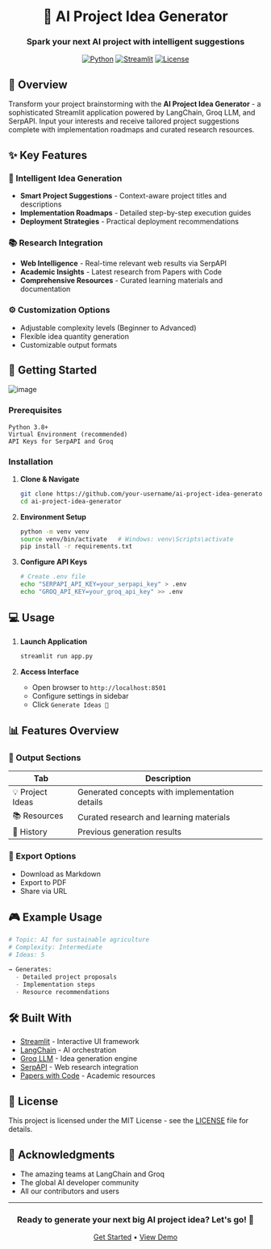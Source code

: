 <div align="center">

# 🚀 AI Project Idea Generator

### Spark your next AI project with intelligent suggestions

[![Python](https://img.shields.io/badge/Python-3.8+-blue.svg)](https://www.python.org/downloads/)
[![Streamlit](https://img.shields.io/badge/Streamlit-1.0+-red.svg)](https://streamlit.io/)
[![License](https://img.shields.io/badge/License-MIT-green.svg)](LICENSE)

</div>

## 🎯 Overview

Transform your project brainstorming with the **AI Project Idea Generator** - a sophisticated Streamlit application powered by LangChain, Groq LLM, and SerpAPI. Input your interests and receive tailored project suggestions complete with implementation roadmaps and curated research resources.

## ✨ Key Features

### 🤖 Intelligent Idea Generation
- **Smart Project Suggestions** - Context-aware project titles and descriptions
- **Implementation Roadmaps** - Detailed step-by-step execution guides
- **Deployment Strategies** - Practical deployment recommendations

### 📚 Research Integration
- **Web Intelligence** - Real-time relevant web results via SerpAPI
- **Academic Insights** - Latest research from Papers with Code
- **Comprehensive Resources** - Curated learning materials and documentation

### ⚙️ Customization Options
- Adjustable complexity levels (Beginner to Advanced)
- Flexible idea quantity generation
- Customizable output formats

## 🚀 Getting Started
![image](https://github.com/user-attachments/assets/10a55509-f85f-4587-9787-98fc561c8b69)

### Prerequisites
```plaintext
Python 3.8+
Virtual Environment (recommended)
API Keys for SerpAPI and Groq
```

### Installation

1. **Clone & Navigate**
   ```bash
   git clone https://github.com/your-username/ai-project-idea-generator.git
   cd ai-project-idea-generator
   ```

2. **Environment Setup**
   ```bash
   python -m venv venv
   source venv/bin/activate   # Windows: venv\Scripts\activate
   pip install -r requirements.txt
   ```

3. **Configure API Keys**
   ```bash
   # Create .env file
   echo "SERPAPI_API_KEY=your_serpapi_key" > .env
   echo "GROQ_API_KEY=your_groq_api_key" >> .env
   ```

## 💻 Usage

1. **Launch Application**
   ```bash
   streamlit run app.py
   ```

2. **Access Interface**
   - Open browser to `http://localhost:8501`
   - Configure settings in sidebar
   - Click `Generate Ideas 🎯`

## 📊 Features Overview

### 📑 Output Sections

| Tab | Description |
|-----|-------------|
| 💡 Project Ideas | Generated concepts with implementation details |
| 📚 Resources | Curated research and learning materials |
| 🔄 History | Previous generation results |

### 💾 Export Options
- Download as Markdown
- Export to PDF
- Share via URL

## 🎮 Example Usage

```python
# Topic: AI for sustainable agriculture
# Complexity: Intermediate
# Ideas: 5

→ Generates:
  - Detailed project proposals
  - Implementation steps
  - Resource recommendations
```

## 🛠️ Built With

- [Streamlit](https://streamlit.io/) - Interactive UI framework
- [LangChain](https://langchain.com/) - AI orchestration
- [Groq LLM](https://groq.com/) - Idea generation engine
- [SerpAPI](https://serpapi.com/) - Web research integration
- [Papers with Code](https://paperswithcode.com/) - Academic resources

## 📄 License

This project is licensed under the MIT License - see the [LICENSE](LICENSE) file for details.

## 🙏 Acknowledgments

- The amazing teams at LangChain and Groq
- The global AI developer community
- All our contributors and users

---

<div align="center">

### Ready to generate your next big AI project idea? Let's go! 🚀

[Get Started](#-getting-started) • [View Demo]([https://example.com](https://ai-project-generator-aic-bhopal.streamlit.app/))

</div>
